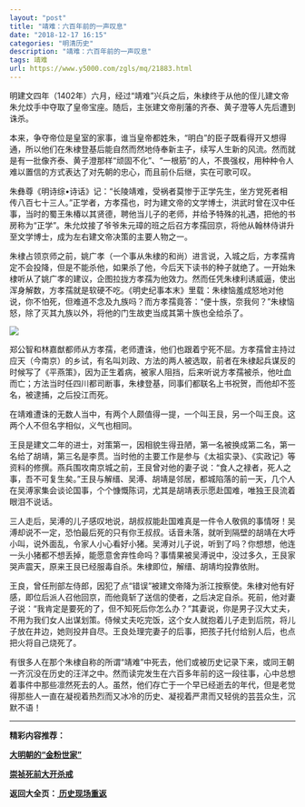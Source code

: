 ```yaml
---
layout: "post"
title: "靖难：六百年前的一声叹息"
date: "2018-12-17 16:15"
categories: "明清历史"
description: "靖难：六百年前的一声叹息"
tags: 靖难
url: https://www.y5000.com/zgls/mq/21883.html
---
```






明建文四年（1402年）六月，经过“靖难”兴兵之后，朱棣终于从他的侄儿建文帝朱允炆手中夺取了皇帝宝座。随后，主张建文帝削藩的齐泰、黄子澄等人先后遭到诛杀。

本来，争夺帝位是皇室的家事，谁当皇帝都姓朱，“明白”的臣子既看得开又想得通，所以他们在朱棣登基后能自然而然地侍奉新主子，续写人生新的风流。然而就是有一批像齐泰、黄子澄那样“顽固不化”、“一根筋”的人，不畏强权，用种种令人难以置信的方式表达了对先朝的忠心，而且前仆后继，实在可歌可叹。

朱彝尊《明诗综•诗话》记：“长陵靖难，受祸者莫惨于正学先生，坐方党死者相传八百七十三人。”正学者，方孝孺也，时为建文帝的文学博士，洪武时曾在汉中任事，当时的蜀王朱椿以其贤德，聘他当儿子的老师，并给予特殊的礼遇，把他的书房称为“正学”。朱允炆接了爷爷朱元璋的班之后召方孝孺回京，将他从翰林侍讲升至文学博士，成为左右建文帝决策的主要人物之一。

朱棣占领京师之前，姚广孝（一个事从朱棣的和尚）进言说，入城之后，方孝孺肯定不会投降，但是不能杀他，如果杀了他，今后天下读书的种子就绝了。一开始朱棣听从了姚广孝的建议，企图拉拢方孝孺为他效力。然而任凭朱棣利诱威逼，使出浑身解数，方孝孺就是软硬不吃。《明史纪事本末》里载：朱棣恼羞成怒地对他说，你不怕死，但难道不念及九族吗？而方孝孺竟答：“便十族，奈我何？”朱棣恼怒，除了灭其九族以外，将他的门生故吏当成其第十族也全给杀了。

![](https://img.y5000.com/uploads/allimg/170525/11-1F5251415444P.jpg)

郑公智和林嘉猷都师从方孝孺，老师遭诛，他们也跟着宁死不屈。方孝孺曾主持过应天（今南京）的乡试，有名叫刘政、方法的两人被选取，前者在朱棣起兵谋反的时候写了《平燕策》，因为正生着病，被家人阻挡，后来听说方孝孺被杀，他吐血而亡；方法当时任四川都司断事，朱棣登基，同事们都联名上书祝贺，而他却不签名，被逮捕，之后投江而死。

在靖难遭诛的无数人当中，有两个人颇值得一提，一个叫王艮，另一个叫王良。这两个人不但名字相似，义气也相同。

王艮是建文二年的进士，对策第一，因相貌生得丑陋，第一名被换成第二名，第一名给了胡靖，第三名是李贯。当时他的主要工作是参与《太祖实录》、《实政记》等资料的修撰。燕兵围攻南京城之前，王艮曾对他的妻子说：“食人之禄者，死人之事，吾不可复生矣。”王艮与解缙、吴溥、胡靖是邻居，都城陷落的前一天，几个人在吴溥家集会谈论国事，个个慷慨陈词，尤其是胡靖表示愿赴国难，唯独王艮流着眼泪不说话。

三人走后，吴溥的儿子感叹地说，胡叔叔能赴国难真是一件令人敬佩的事情呀！吴溥却说不一定，恐怕最后死的只有你王叔叔。话音未落，就听到隔壁的胡靖在大呼小叫，说外面乱，令家人小心看好小猪。吴溥对儿子说，听到了吗？你想想，他连一头小猪都不想丢掉，能愿意舍弃性命吗？事情果被吴溥说中，没过多久，王艮家哭声震天，原来王艮已经服毒自杀。朱棣即位，解缙、胡靖均投靠依附。

王良，曾任刑部左侍郎，因犯了点“错误”被建文帝降为浙江按察使。朱棣对他有好感，即位后派人召他回京，而他竟斩了送信的使者，之后决定自杀。死前，他对妻子说：“我肯定是要死的了，但不知死后你怎么办？”其妻说，你是男子汉大丈夫，不用为我们女人出谋划策。侍候丈夫吃完饭，这个女人就抱着儿子走到后院，将儿子放在井边，她则投井自尽。王良处理完妻子的后事，把孩子托付给别人后，也点把火将自己烧死了。

有很多人在那个朱棣自称的所谓“靖难”中死去，他们或被历史记录下来，或同王朝一齐沉没在历史的汪洋之中。然而读完发生在六百多年前的这一段往事，心中总想着事件中那些凛然死去的人。虽然，他们存亡于一个早已经逝去的年代，但是老觉得那些人一直在凝视着热烈而又冰冷的历史、凝视着严肃而又轻佻的芸芸众生，沉默不语！

* * *

**精彩内容推荐：**

**[大明朝的“金粉世家”](https://www.y5000.com/zgls/mq/21885.html)**

**[崇祯死前大开杀戒](https://www.y5000.com/zgls/mq/21888.html)**

**返回大全页：[ 历史现场重返](https://www.y5000.com/zgls/21935.html)**
